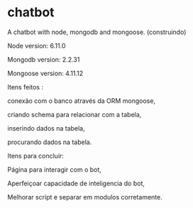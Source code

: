 # chatbot
A chatbot with node, mongodb and mongoose. (construindo)

Node version: 6.11.0

Mongodb version: 2.2.31

Mongoose version: 4.11.12

Itens feitos :

conexão com o banco através da ORM mongoose,

criando schema para relacionar com a tabela,

inserindo dados na tabela,

procurando dados na tabela.

Itens para concluir:

Página para interagir com o bot,

Aperfeiçoar capacidade de inteligencia do bot,

Melhorar script e separar em modulos corretamente.
